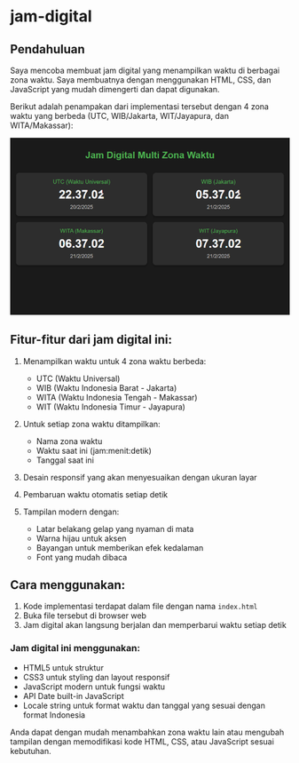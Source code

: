 # jam-digital
## Pendahuluan
Saya mencoba membuat jam digital yang menampilkan waktu di berbagai zona waktu. Saya membuatnya dengan menggunakan HTML, CSS, dan JavaScript yang mudah dimengerti dan dapat digunakan.

Berikut adalah penampakan dari implementasi tersebut dengan 4 zona waktu yang berbeda (UTC, WIB/Jakarta, WIT/Jayapura, dan WITA/Makassar):

![Alt text](docs/penampakan.png)

## Fitur-fitur dari jam digital ini:

1. Menampilkan waktu untuk 4 zona waktu berbeda:
   - UTC (Waktu Universal)
   - WIB (Waktu Indonesia Barat - Jakarta)
   - WITA (Waktu Indonesia Tengah - Makassar)
   - WIT (Waktu Indonesia Timur - Jayapura)

2. Untuk setiap zona waktu ditampilkan:
   - Nama zona waktu
   - Waktu saat ini (jam:menit:detik)
   - Tanggal saat ini

3. Desain responsif yang akan menyesuaikan dengan ukuran layar

4. Pembaruan waktu otomatis setiap detik

5. Tampilan modern dengan:
   - Latar belakang gelap yang nyaman di mata
   - Warna hijau untuk aksen
   - Bayangan untuk memberikan efek kedalaman
   - Font yang mudah dibaca

## Cara menggunakan:
1. Kode implementasi terdapat dalam file dengan nama `index.html`
2. Buka file tersebut di browser web
3. Jam digital akan langsung berjalan dan memperbarui waktu setiap detik

### Jam digital ini menggunakan:
- HTML5 untuk struktur
- CSS3 untuk styling dan layout responsif
- JavaScript modern untuk fungsi waktu
- API Date built-in JavaScript
- Locale string untuk format waktu dan tanggal yang sesuai dengan format Indonesia

Anda dapat dengan mudah menambahkan zona waktu lain atau mengubah tampilan dengan memodifikasi kode HTML, CSS, atau JavaScript sesuai kebutuhan.
